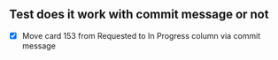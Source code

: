 ## Test does it work with commit message or not

- [x] Move card 153 from Requested to In Progress column via commit message
